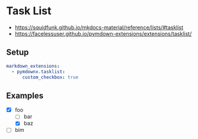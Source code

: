 # Task List

* https://squidfunk.github.io/mkdocs-material/reference/lists/#tasklist
* https://facelessuser.github.io/pymdown-extensions/extensions/tasklist/

## Setup

```yaml
markdown_extensions:
  - pymdownx.tasklist:
      custom_checkbox: true
```

## Examples

- [x] foo
  - [ ] bar
  - [x] baz
- [ ] bim
